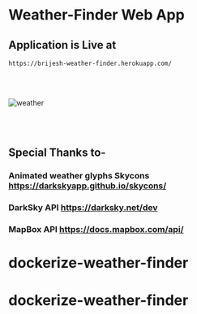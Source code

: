 # Weather-Finder Web App
## Application is Live at
```
https://brijesh-weather-finder.herokuapp.com/
```

<br>
<br>

![weather](https://user-images.githubusercontent.com/41025295/126442609-6afd8ce3-0382-4b15-a5cc-f08a850764cf.gif)

<br>
<br>


## Special Thanks to-

### Animated weather glyphs Skycons https://darkskyapp.github.io/skycons/

### DarkSky API https://darksky.net/dev

### MapBox API https://docs.mapbox.com/api/

# dockerize-weather-finder
# dockerize-weather-finder
